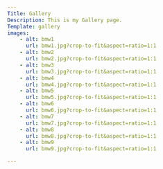 ```yaml
---
Title: Gallery
Description: This is my Gallery page.
Template: gallery
images:
    - alt: bmw1
      url: bmw1.jpg?crop-to-fit&aspect=ratio=1:1
    - alt: bmw2
      url: bmw2.jpg?crop-to-fit&aspect=ratio=1:1
    - alt: bmw3
      url: bmw3.jpg?crop-to-fit&aspect=ratio=1:1
    - alt: bmw4
      url: bmw4.jpg?crop-to-fit&aspect=ratio=1:1
    - alt: bmw5
      url: bmw5.jpg?crop-to-fit&aspect=ratio=1:1
    - alt: bmw6
      url: bmw6.jpg?crop-to-fit&aspect=ratio=1:1
    - alt: bmw7
      url: bmw7.jpg?crop-to-fit&aspect=ratio=1:1
    - alt: bmw8
      url: bmw8.jpg?crop-to-fit&aspect=ratio=1:1
    - alt: bmw9
      url: bmw9.jpg?crop-to-fit&aspect=ratio=1:1

---
```


